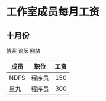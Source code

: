 # 工作室成员每月工资
## 十月份
[博客](https://dzr.lengku.cf/)
[论坛](https://bbs.lengku.cf/)
[网站](http://douzhier.sxl.cn/)


成员|职位|工资
--- |:--:|---:
NDFS|程序员|150
星丸|程序员|300

